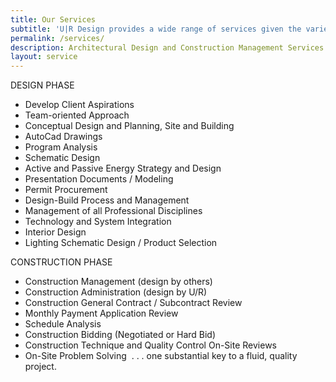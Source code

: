 ```yaml
---
title: Our Services
subtitle: 'U|R Design provides a wide range of services given the varied professional experience from the combination of architectural practice and construction project management. Thus, U|R can guide clients from the conceptual and planning stages of a project through the finishing touches of the construction phase. Here is a list of services that can be rendered'
permalink: /services/
description: Architectural Design and Construction Management Services Colorado
layout: service
---
```



DESIGN PHASE

* Develop Client Aspirations
* Team-oriented Approach
* Conceptual Design and Planning, Site and Building
* AutoCad Drawings
* Program Analysis
* Schematic Design
* Active and Passive Energy Strategy and Design
* Presentation Documents / Modeling
* Permit Procurement
* Design-Build Process and Management
* Management of all Professional Disciplines
* Technology and System Integration
* Interior Design
* Lighting Schematic Design / Product Selection

CONSTRUCTION PHASE

* Construction Management (design by others)
* Construction Administration (design by U/R)
* Construction General Contract / Subcontract Review
* Monthly Payment Application Review
* Schedule Analysis
* Construction Bidding (Negotiated or Hard Bid)
* Construction Technique and Quality Control On-Site Reviews
* On-Site Problem Solving  . . . one substantial key to a fluid, quality project.